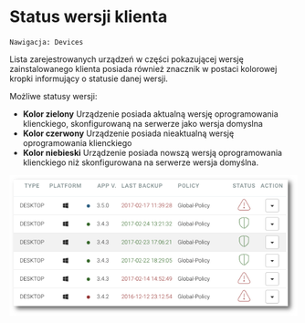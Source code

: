 # Status wersji klienta

```text
Nawigacja: Devices
```

Lista zarejestrowanych urządzeń w części pokazującej wersję zainstalowanego klienta posiada również znacznik w postaci kolorowej kropki informujący o statusie danej wersji.

Możliwe statusy wersji:

* **Kolor zielony** Urządzenie posiada aktualną wersję oprogramowania klienckiego, skonfigurowaną na serwerze jako wersja domyslna
* **Kolor czerwony** Urządzenie posiada nieaktualną wersję oprogramowania klienckiego
* **Kolor niebieski** Urządzenie posiada nowszą wersją oprogramowania klienckiego niż skonfigurowana na serwerze wersja domyślna.

![](../../.gitbook/assets/app_ver_s%20%281%29.png)

